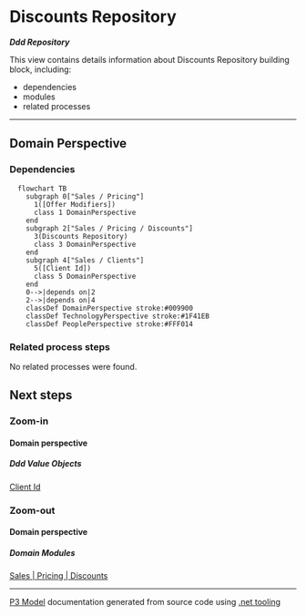 ﻿
# Discounts Repository

***Ddd Repository***  

This view contains details information about Discounts Repository building block, including:
- dependencies
- modules
- related processes  

---



## Domain Perspective


### Dependencies

```mermaid
  flowchart TB
    subgraph 0["Sales / Pricing"]
      1([Offer Modifiers])
      class 1 DomainPerspective
    end
    subgraph 2["Sales / Pricing / Discounts"]
      3(Discounts Repository)
      class 3 DomainPerspective
    end
    subgraph 4["Sales / Clients"]
      5([Client Id])
      class 5 DomainPerspective
    end
    0-->|depends on|2
    2-->|depends on|4
    classDef DomainPerspective stroke:#009900
    classDef TechnologyPerspective stroke:#1F41EB
    classDef PeoplePerspective stroke:#FFF014
```

### Related process steps

No related processes were found.  

## Next steps


### Zoom-in


#### Domain perspective


##### Ddd Value Objects

[Client Id](../../Clients/ClientId.md)  

### Zoom-out


#### Domain perspective


##### Domain Modules

[Sales | Pricing | Discounts](Discounts.md)  

---

[P3 Model](https://github.com/P3-model/P3-model) documentation generated from source code using [.net tooling](https://github.com/P3-model/P3-model-dotnet)